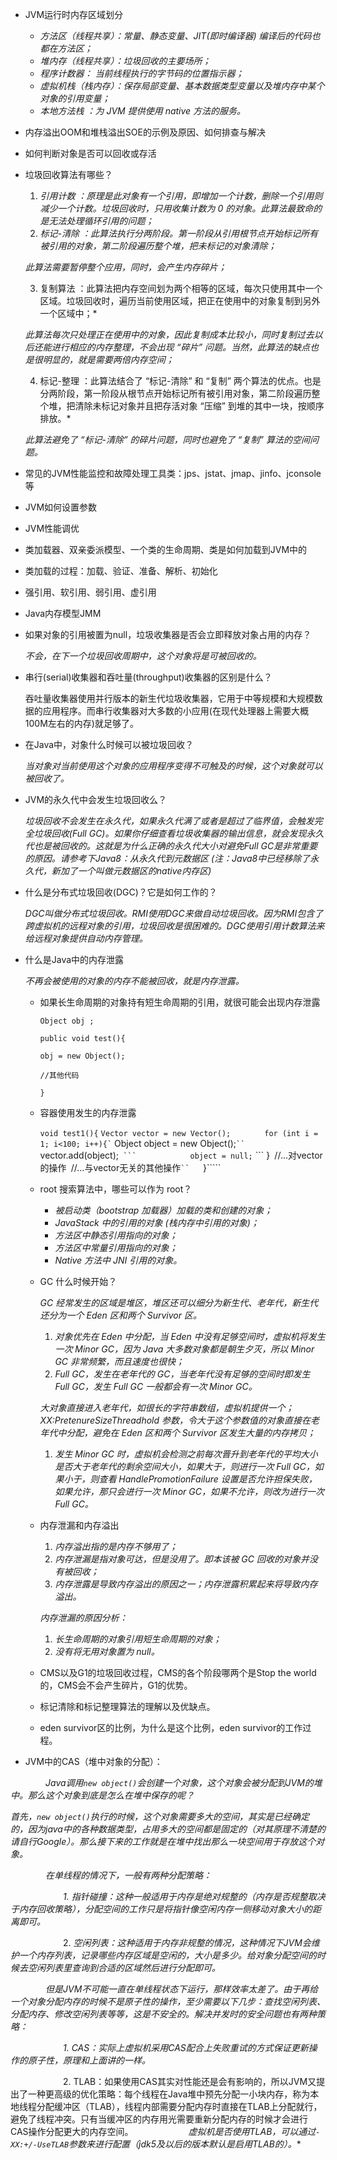 - JVM运行时内存区域划分

  - *方法区（线程共享）：常量、静态变量、JIT(即时编译器) 编译后的代码也都在方法区；*
  - *堆内存（线程共享）：垃圾回收的主要场所；*
  - *程序计数器： 当前线程执行的字节码的位置指示器；*
  - *虚拟机栈（栈内存）：保存局部变量、基本数据类型变量以及堆内存中某个对象的引用变量；*
  - *本地方法栈 ：为 JVM 提供使用 native 方法的服务。*

- 内存溢出OOM和堆栈溢出SOE的示例及原因、如何排查与解决

- 如何判断对象是否可以回收或存活

- 垃圾回收算法有哪些？ 

  1. *引用计数 ：原理是此对象有一个引用，即增加一个计数，删除一个引用则减少一个计数。垃圾回收时，只用收集计数为 0 的对象。此算法最致命的是无法处理循环引用的问题；*
  2. *标记-清除 ：此算法执行分两阶段。第一阶段从引用根节点开始标记所有被引用的对象，第二阶段遍历整个堆，把未标记的对象清除；*

  *此算法需要暂停整个应用，同时，会产生内存碎片；*

  3. 复制算法 ：此算法把内存空间划为两个相等的区域，每次只使用其中一个区域。垃圾回收时，遍历当前使用区域，把正在使用中的对象复制到另外一个区域中；*

  *此算法每次只处理正在使用中的对象，因此复制成本比较小，同时复制过去以后还能进行相应的内存整理，不会出现 “碎片” 问题。当然，此算法的缺点也是很明显的，就是需要两倍内存空间；*

  4. 标记-整理 ：此算法结合了 “标记-清除” 和 “复制” 两个算法的优点。也是分两阶段，第一阶段从根节点开始标记所有被引用对象，第二阶段遍历整个堆，把清除未标记对象并且把存活对象 “压缩” 到堆的其中一块，按顺序排放。*

  *此算法避免了 “标记-清除” 的碎片问题，同时也避免了 “复制” 算法的空间问题。*

- 常见的JVM性能监控和故障处理工具类：jps、jstat、jmap、jinfo、jconsole等

- JVM如何设置参数

- JVM性能调优

- 类加载器、双亲委派模型、一个类的生命周期、类是如何加载到JVM中的

- 类加载的过程：加载、验证、准备、解析、初始化

- 强引用、软引用、弱引用、虚引用

- Java内存模型JMM

- 如果对象的引用被置为null，垃圾收集器是否会立即释放对象占用的内存？ 

  *不会，在下一个垃圾回收周期中，这个对象将是可被回收的。* 

- 串行(serial)收集器和吞吐量(throughput)收集器的区别是什么？ 

  吞吐量收集器使用并行版本的新生代垃圾收集器，它用于中等规模和大规模数据的应用程序。而串行收集器对大多数的小应用(在现代处理器上需要大概100M左右的内存)就足够了。 

- 在Java中，对象什么时候可以被垃圾回收？ 

  *当对象对当前使用这个对象的应用程序变得不可触及的时候，这个对象就可以被回收了。* 

- JVM的永久代中会发生垃圾回收么？ 

  *垃圾回收不会发生在永久代，如果永久代满了或者是超过了临界值，会触发完全垃圾回收(Full GC)。如果你仔细查看垃圾收集器的输出信息，就会发现永久代也是被回收的。这就是为什么正确的永久代大小对避免Full GC是非常重要的原因。请参考下Java8：从永久代到元数据区 (注：Java8中已经移除了永久代，新加了一个叫做元数据区的native内存区)* 

- 什么是分布式垃圾回收(DGC)？它是如何工作的？ 

  *DGC叫做分布式垃圾回收。RMI使用DGC来做自动垃圾回收。因为RMI包含了跨虚拟机的远程对象的引用，垃圾回收是很困难的。DGC使用引用计数算法来给远程对象提供自动内存管理。* 

- 什么是Java中的内存泄露

  *不再会被使用的对象的内存不能被回收，就是内存泄露。*

  - 如果长生命周期的对象持有短生命周期的引用，就很可能会出现内存泄露 

    `Object obj ;` 

    `public void test(){`

    `obj = new Object();`

    `//其他代码`

    `}`

  - 容器使用发生的内存泄露

    `void test1(){`
            `Vector vector = new Vector();`
    ```        for (int i = 1; i<100; i++){`
    ```            Object object = new Object();`
    ``            `vector.add(object);`
    ```            object = null;`
    ```        }`
            `//...对vector的操作`
           `//...与vector无关的其他操作`
    ``    `}`````

  - root 搜索算法中，哪些可以作为 root？ 

    - *被启动类（bootstrap 加载器）加载的类和创建的对象；*
    - *JavaStack 中的引用的对象 (栈内存中引用的对象)；*
    - *方法区中静态引用指向的对象；*
    - *方法区中常量引用指向的对象；*
    - *Native 方法中 JNI 引用的对象。*

  - GC 什么时候开始？ 

    *GC 经常发生的区域是堆区，堆区还可以细分为新生代、老年代，新生代还分为一个 Eden 区和两个 Survivor 区。*

    1. *对象优先在 Eden 中分配，当 Eden 中没有足够空间时，虚拟机将发生一次 Minor GC，因为 Java 大多数对象都是朝生夕灭，所以 Minor GC 非常频繁，而且速度也很快；*
    2. *Full GC，发生在老年代的 GC，当老年代没有足够的空间时即发生 Full GC，发生 Full GC 一般都会有一次 Minor GC。*

    *大对象直接进入老年代，如很长的字符串数组，虚拟机提供一个；XX:PretenureSizeThreadhold 参数，令大于这个参数值的对象直接在老年代中分配，避免在 Eden 区和两个 Survivor 区发生大量的内存拷贝；*

    1. *发生 Minor GC 时，虚拟机会检测之前每次晋升到老年代的平均大小是否大于老年代的剩余空间大小，如果大于，则进行一次 Full GC，如果小于，则查看 HandlePromotionFailure 设置是否允许担保失败，如果允许，那只会进行一次 Minor GC，如果不允许，则改为进行一次 Full GC。*

  - 内存泄漏和内存溢出

    1. *内存溢出指的是内存不够用了；*
    2. *内存泄漏是指对象可达，但是没用了。即本该被 GC 回收的对象并没有被回收；*
    3. *内存泄露是导致内存溢出的原因之一；内存泄露积累起来将导致内存溢出。*

    *内存泄漏的原因分析：*

    1. *长生命周期的对象引用短生命周期的对象；*
    2. *没有将无用对象置为 null。*

  - CMS以及G1的垃圾回收过程，CMS的各个阶段哪两个是Stop the world的，CMS会不会产生碎片，G1的优势。

  - 标记清除和标记整理算法的理解以及优缺点。

  - eden survivor区的比例，为什么是这个比例，eden survivor的工作过程。

- JVM中的CAS（堆中对象的分配）：　

　　　　*Java调用`new object()`会创建一个对象，这个对象会被分配到JVM的堆中。那么这个对象到底是怎么在堆中保存的呢？*

​            *首先，`new object()`执行的时候，这个对象需要多大的空间，其实是已经确定的，因为java中的各种数据类型，占用多大的空间都是固定的（对其原理不清楚的请自行Google）。那么接下来的工作就是在堆中找出那么一块空间用于存放这个对象。* 

　　　　*在单线程的情况下，一般有两种分配策略：*

　　　　　　*1. 指针碰撞：这种一般适用于内存是绝对规整的（内存是否规整取决于内存回收策略），分配空间的工作只是将指针像空闲内存一侧移动对象大小的距离即可。*

　　　　　　2. *空闲列表：这种适用于内存非规整的情况，这种情况下JVM会维护一个内存列表，记录哪些内存区域是空闲的，大小是多少。给对象分配空间的时候去空闲列表里查询到合适的区域然后进行分配即可。*

　　　　*但是JVM不可能一直在单线程状态下运行，那样效率太差了。由于再给一个对象分配内存的时候不是原子性的操作，至少需要以下几步：查找空闲列表、分配内存、修改空闲列表等等，这是不安全的。解决并发时的安全问题也有两种策略：*

　　　　　　*1. CAS：实际上虚拟机采用CAS配合上失败重试的方式保证更新操作的原子性，原理和上面讲的一样。*

　　　　　　2. TLAB：如果使用CAS其实对性能还是会有影响的，所以JVM又提出了一种更高级的优化策略：每个线程在Java堆中预先分配一小块内存，称为本地线程分配缓冲区（TLAB），线程内部需要分配内存时直接在TLAB上分配就行，避免了线程冲突。只有当缓冲区的内存用光需要重新分配内存的时候才会进行CAS操作分配更大的内存空间。 
　　　　　　*虚拟机是否使用TLAB，可以通过`-XX:+/-UseTLAB`参数来进行配置（jdk5及以后的版本默认是启用TLAB的）。**